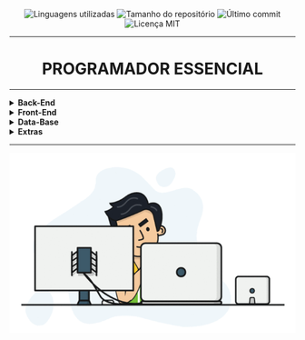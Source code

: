 <p align="center">
    <!-- languages -->
    <img src="https://img.shields.io/github/languages/count/Dev-HideyukiTakahashi/essencial?style=social"
        alt="Linguagens utilizadas">
    <!-- repo size -->
    <img src="https://img.shields.io/github/repo-size/Dev-HideyukiTakahashi/essencial?style=social"
        alt="Tamanho do repositório">
    <!-- last commit -->
    <img src="https://img.shields.io/github/last-commit/Dev-HideyukiTakahashi/essencial?style=social"
        alt="Último commit">
    <!-- licence MIT -->
    <img src="https://img.shields.io/github/license/Dev-HideyukiTakahashi/essencial?style=social" alt="Licença MIT">
</p>



<link rel="stylesheet" type="text/css" href="https://github.com/Dev-HideyukiTakahashi/Essencial/blob/master/src/style.css"/>
<hr>
<h1 align="center">PROGRAMADOR ESSENCIAL</h1>
<hr>

<!-- BACK-END -->
<details>
    <summary><strong>Back-End</strong></summary>
    <br />
    <div align="left">

<!-- ALGORITMO DO MENU
        <tr>
            <td align="center">Espaço para tópico já aprendido</td>
            <td align="center">✔️</td>
        </tr>
        <tr>
            <td align="center">Espaço para tópico que está em aprendizado</td>
         <td align="center">👨🏻‍🎓📚</td>
        </tr>
        <tr>
            <td align="center">Espaço para tópico que vou aprender no futuro</td>
            <td align="center">🌱</td>
        </tr>   
//-->
        <!-- JAVA -->
        <table border=1>
            <tr>
                <th colspan="2">Java</th>
            </tr>
            <tr>
                <th colspan="2"></th>
            </tr>
            <tr>
                <th>Tópico</th>
                <th>Status</th>
            </tr>
            <tr>
                <td align="center">Espaço para tópico já aprendido</td>
                <td align="center">✔️</td>
            </tr>
            <tr>
                <td align="center">Espaço para tópico que está em aprendizado</td>
                <td align="center">👨🏻‍🎓📚</td>
            </tr>
            <tr>
                <td align="center">Espaço para tópico que vou aprender no futuro</td>
                <td align="center">🌱</td>
            </tr>

        </table>
    </div>
</details>

<!-- FRONT-END -->
<details>
    <summary><strong>Front-End</strong></summary>
    <br />
    <div align="left">
        <table border=1>
            <tr>
                <th colspan="2">HTML5</th>
            </tr>
            <tr>
                <th colspan="2"></th>
            </tr>
            <tr>
                <th>Tópico</th>
                <th>Status</th>
            </tr>
            <tr>
                <td align="center">Espaço para tópico já aprendido</td>
                <td align="center">✔️</td>
            </tr>
            <tr>
                <td align="center">Espaço para tópico que está em aprendizado</td>
                <td align="center">👨🏻‍🎓📚</td>
            </tr>
            <tr>
                <td align="center">Espaço para tópico que vou aprender no futuro</td>
                <td align="center">🌱</td>
            </tr>
        </table>
    </div>
</details>

<!-- DATA-BASE -->
<details>
    <summary><strong>Data-Base</strong></summary>
    <br />
    <div align="left">
        <table border=1>
            <tr>
                <th colspan="2">MySQL</th>
            </tr>
            <tr>
                <th colspan="2"></th>
            </tr>
            <tr>
                <th>Tópico</th>
                <th>Status</th>
            </tr>
            <tr>
                <td align="center">Espaço para tópico já aprendido</td>
                <td align="center">✔️</td>
            </tr>
            <tr>
                <td align="center">Espaço para tópico que está em aprendizado</td>
                <td align="center">👨🏻‍🎓📚</td>
            </tr>
            <tr>
                <td align="center">Espaço para tópico que vou aprender no futuro</td>
                <td align="center">🌱</td>
            </tr>
        </table>
    </div>
</details>

<!-- EXTRAS -->
<details>
    <summary><strong>Extras</strong></summary>
    <br />
    <div align="left">

        <details>
            <summary><strong>Git-Github</strong></summary>
            <br />
            <table border=1>
            
                <tr>
                    <th colspan="2">Github</th>
                </tr>
                <tr>
                    <th colspan="2"></th>
                </tr>
                <tr>
                    <th>Tópico</th>
                    <th>Status</th>
                </tr>
                <tr>
                    <td align="center"><a href="https://github.com/Dev-HideyukiTakahashi/Essencial/blob/master/pasta_essencial/git_github/Markdown.MD">Markdown</a></td>
                    <td align="center">✔️</td>
                </tr>
                <tr>
                    <td align="center">Git Básico</td>
                    <td align="center">✔️</td>
                </tr>
                <tr>
                    <td align="center">Git Intermediário</td>
                    <td align="center">✔️</td>
                </tr>
                <tr>
                    <td align="center">Github</td>
                    <td align="center">✔️</td>
                </tr>
            </table>
        </details>
        <details>
            <summary><strong>Espaço teste</strong></summary>
            <br />
            <table border=1>
            
                <tr>
                    <th colspan="2">Github</th>
                </tr>
                <tr>
                    <th colspan="2"></th>
                </tr>
                <tr>
                    <th>Tópico</th>
                    <th>Status</th>
                </tr>

                <tr>
                    <td align="center">Espaço para tópico já aprendido</td>
                    <td align="center">✔️</td>
                </tr>
    
                <tr>
                    <td align="center">Espaço para tópico que está em aprendizado</td>
                    <td align="center">👨🏻‍🎓📚</td>
                </tr>
                <tr>
                    <td align="center">Espaço para tópico que vou aprender no futuro</td>
                    <td align="center">🌱</td>
                </tr>
            </table>
        </details>
        <details>
            <summary><strong>Espaço teste</strong></summary>
            <table border=1>
            
                <tr>
                    <th colspan="2">Github</th>
                </tr>
                <tr>
                    <th colspan="2"></th>
                </tr>
                <tr>
                    <th>Tópico</th>
                    <th>Status</th>
                </tr>

                <tr>
                    <td align="center">Espaço para tópico já aprendido</td>
                    <td align="center">✔️</td>
                </tr>
    
                <tr>
                    <td align="center">Espaço para tópico que está em aprendizado</td>
                    <td align="center">👨🏻‍🎓📚</td>
                </tr>
                <tr>
                    <td align="center">Espaço para tópico que vou aprender no futuro</td>
                    <td align="center">🌱</td>
                </tr>
            </table>
        </details>
        
    </div>
</details>
<hr>
<!--IMAGEM-->
<p align="center">
    <img src="/src/img/programador.gif" alt="programador">
</p>
